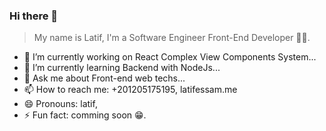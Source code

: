 ### Hi there 👋
> My name is Latif, I'm a Software Engineer Front-End Developer 🐱‍🏍.
- 🔭 I’m currently working on React Complex View Components System...
- 🌱 I’m currently learning Backend with NodeJs...
- 💬 Ask me about Front-end web techs...
- 📫 How to reach me: +201205175195, latifessam.me
- 😄 Pronouns: latif,
- ⚡ Fun fact: comming soon 😁.
